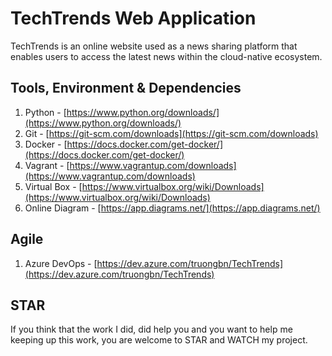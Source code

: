 # TechTrends Web Application

TechTrends is an online website used as a news sharing platform that enables users to access the latest news within the cloud-native ecosystem. 

## Tools, Environment & Dependencies 

1. Python - [https://www.python.org/downloads/](https://www.python.org/downloads/)
2. Git - [https://git-scm.com/downloads](https://git-scm.com/downloads)
3. Docker - [https://docs.docker.com/get-docker/](https://docs.docker.com/get-docker/)
4. Vagrant - [https://www.vagrantup.com/downloads](https://www.vagrantup.com/downloads)
5. Virtual Box - [https://www.virtualbox.org/wiki/Downloads](https://www.virtualbox.org/wiki/Downloads)
6. Online Diagram - [https://app.diagrams.net/](https://app.diagrams.net/)

## Agile  

1. Azure DevOps - [https://dev.azure.com/truongbn/TechTrends](https://dev.azure.com/truongbn/TechTrends)

## STAR 
If you think that the work I did, did help you and you want to help me keeping up this work, you are welcome to STAR and WATCH my project.  